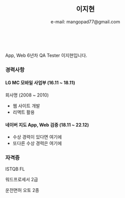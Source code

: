 <!-- resume_hodu -->

<header id="header">
  <!-- 이력서 헤더 : 이름과 타이틀 작성 -->
  <h2>이지현</h2>
 <!-- <hr> -->
  e-mail: mangopad77@gmail.com
 <!-- <hr> -->
</header>

<main>
  <article id="mainLeft">
   <section>
  <br>
  <!-- 자기 소개 -->
  <p> App, Web 6년차 QA Tester 이지현입니다.</p>
</section>
<section>
  <h3>경력사항</h3>
  <!-- 경력 작성 -->
  <h4>LG MC 모바일 사업부 (16.11 ~ 18.11)</h4>
  <p>회사명 (2008 ~ 2010)</p>
  <ul>
    <li>웹 사이트 개발</li>
    <li>리액트 활용</li>
  </ul>  
  <h4>네이버 지도 App, Web 검증 (18.11 ~ 22.12) </h4>
  <ul>
    <li>수상 경력이 있다면 여기에</li>
    <li>또다른 수상 경력은 여기에</li>
  </ul>
</section>
<section>
  <h3>자격증</h3>
  <p>ISTQB FL</p>
  <p>워드프로세서 2급</p>
  <p>운전면허 오토 2종</p>
  </ul>
</section>
  </article>
</main>
